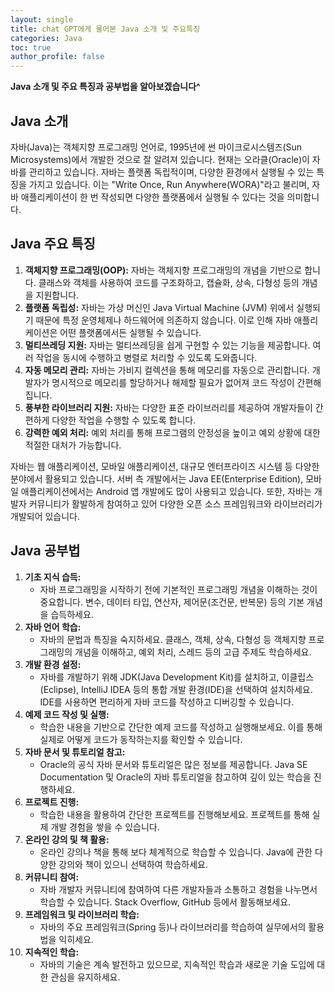 ```yaml
---
layout: single
title: chat GPT에게 물어본 Java 소개 및 주요특징
categories: Java
toc: true
author_profile: false
---
```




**Java 소개 및 주요 특징과 공부법을 알아보겠습니다^**



## Java 소개

자바(Java)는 객체지향 프로그래밍 언어로, 1995년에 썬 마이크로시스템즈(Sun Microsystems)에서 개발한 것으로 잘 알려져 있습니다. 현재는 오라클(Oracle)이 자바를 관리하고 있습니다. 자바는 플랫폼 독립적이며, 다양한 환경에서 실행될 수 있는 특징을 가지고 있습니다. 이는 "Write Once, Run Anywhere(WORA)"라고 불리며, 자바 애플리케이션이 한 번 작성되면 다양한 플랫폼에서 실행될 수 있다는 것을 의미합니다.

## Java 주요 특징

1. **객체지향 프로그래밍(OOP):** 자바는 객체지향 프로그래밍의 개념을 기반으로 합니다. 클래스와 객체를 사용하여 코드를 구조화하고, 캡슐화, 상속, 다형성 등의 개념을 지원합니다.
2. **플랫폼 독립성:** 자바는 가상 머신인 Java Virtual Machine (JVM) 위에서 실행되기 때문에 특정 운영체제나 하드웨어에 의존하지 않습니다. 이로 인해 자바 애플리케이션은 어떤 플랫폼에서든 실행될 수 있습니다.
3. **멀티쓰레딩 지원:** 자바는 멀티쓰레딩을 쉽게 구현할 수 있는 기능을 제공합니다. 여러 작업을 동시에 수행하고 병렬로 처리할 수 있도록 도와줍니다.
4. **자동 메모리 관리:** 자바는 가비지 컬렉션을 통해 메모리를 자동으로 관리합니다. 개발자가 명시적으로 메모리를 할당하거나 해제할 필요가 없어져 코드 작성이 간편해집니다.
5. **풍부한 라이브러리 지원:** 자바는 다양한 표준 라이브러리를 제공하여 개발자들이 간편하게 다양한 작업을 수행할 수 있도록 합니다.
6. **강력한 예외 처리:** 예외 처리를 통해 프로그램의 안정성을 높이고 예외 상황에 대한 적절한 대처가 가능합니다.

자바는 웹 애플리케이션, 모바일 애플리케이션, 대규모 엔터프라이즈 시스템 등 다양한 분야에서 활용되고 있습니다. 서버 측 개발에서는 Java EE(Enterprise Edition), 모바일 애플리케이션에서는 Android 앱 개발에도 많이 사용되고 있습니다. 또한, 자바는 개발자 커뮤니티가 활발하게 참여하고 있어 다양한 오픈 소스 프레임워크와 라이브러리가 개발되어 있습니다.

## Java 공부법

1. **기초 지식 습득:**
   - 자바 프로그래밍을 시작하기 전에 기본적인 프로그래밍 개념을 이해하는 것이 중요합니다. 변수, 데이터 타입, 연산자, 제어문(조건문, 반복문) 등의 기본 개념을 습득하세요.
2. **자바 언어 학습:**
   - 자바의 문법과 특징을 숙지하세요. 클래스, 객체, 상속, 다형성 등 객체지향 프로그래밍의 개념을 이해하고, 예외 처리, 스레드 등의 고급 주제도 학습하세요.
3. **개발 환경 설정:**
   - 자바를 개발하기 위해 JDK(Java Development Kit)를 설치하고, 이클립스(Eclipse), IntelliJ IDEA 등의 통합 개발 환경(IDE)을 선택하여 설치하세요. IDE를 사용하면 편리하게 자바 코드를 작성하고 디버깅할 수 있습니다.
4. **예제 코드 작성 및 실행:**
   - 학습한 내용을 기반으로 간단한 예제 코드를 작성하고 실행해보세요. 이를 통해 실제로 어떻게 코드가 동작하는지를 확인할 수 있습니다.
5. **자바 문서 및 튜토리얼 참고:**
   - Oracle의 공식 자바 문서와 튜토리얼은 많은 정보를 제공합니다. Java SE Documentation 및 Oracle의 자바 튜토리얼을 참고하여 깊이 있는 학습을 진행하세요.
6. **프로젝트 진행:**
   - 학습한 내용을 활용하여 간단한 프로젝트를 진행해보세요. 프로젝트를 통해 실제 개발 경험을 쌓을 수 있습니다.
7. **온라인 강의 및 책 활용:**
   - 온라인 강의나 책을 통해 보다 체계적으로 학습할 수 있습니다. Java에 관한 다양한 강의와 책이 있으니 선택하여 학습하세요.
8. **커뮤니티 참여:**
   - 자바 개발자 커뮤니티에 참여하여 다른 개발자들과 소통하고 경험을 나누면서 학습할 수 있습니다. Stack Overflow, GitHub 등에서 활동해보세요.
9. **프레임워크 및 라이브러리 학습:**
   - 자바의 주요 프레임워크(Spring 등)나 라이브러리를 학습하여 실무에서의 활용법을 익히세요.
10. **지속적인 학습:**
    - 자바의 기술은 계속 발전하고 있으므로, 지속적인 학습과 새로운 기술 도입에 대한 관심을 유지하세요.
